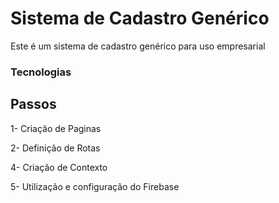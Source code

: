# Sistema de Cadastro Genérico

Este é um sistema de cadastro genérico para uso empresarial

### Tecnologias

## Passos

1- Criação de Paginas

2- Definição de Rotas

4- Criação de Contexto

5- Utilização e configuração do Firebase
